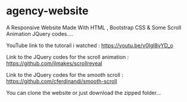 # agency-website

A Responsive Website Made With HTML , Bootstrap CSS &amp; Some Scroll Animation JQuery codes....

YouTube link to the tutorail i watched : https://youtu.be/v0IgI8vYD_o

Link to the JQuery codes for the scroll animation : https://github.com/jlmakes/scrollreveal

Link to the JQuery codes for the smooth scroll : https://github.com/cferdinandi/smooth-scroll

You can clone the website or just download the zipped folder...


